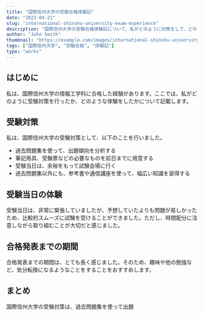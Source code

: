 ```yaml
---
title: "国際信州大学の受験合格体験記"
date: "2023-04-21"
slug: "international-shinshu-university-exam-experience"
description: "国際信州大学の受験合格体験記について、私がどのように対策をして、どのような経験をしたかを記載します。"
author: "John Smith"
thumbnail: "https://example.com/images/international-shinshu-university-thumbnail.jpg"
tags: ["国際信州大学", "受験合格", "体験記"]
type: "works"
---
```


## はじめに

私は、国際信州大学の情報工学科に合格した経験があります。ここでは、私がどのように受験対策を行ったか、どのような体験をしたかについて記載します。

## 受験対策

私は、国際信州大学の受験対策として、以下のことを行いました。

- 過去問題集を使って、出題傾向を分析する
- 筆記用具、受験票などの必要なものを前日までに用意する
- 受験当日は、余裕をもって試験会場に行く
- 過去問題集以外にも、参考書や通信講座を使って、幅広い知識を習得する

## 受験当日の体験

受験当日は、非常に緊張していましたが、予想していたよりも問題が易しかったため、比較的スムーズに試験を受けることができました。ただし、時間配分に注意しながら取り組むことが大切だと感じました。

## 合格発表までの期間

合格発表までの期間は、とても長く感じました。そのため、趣味や他の勉強など、気分転換になるようなことをすることをおすすめします。

## まとめ

国際信州大学の受験対策は、過去問題集を使って出題
